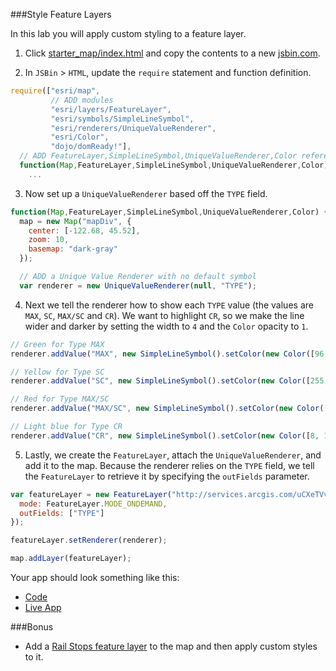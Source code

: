 ###Style Feature Layers

In this lab you will apply custom styling to a feature layer.

1. Click [starter_map/index.html](../starter_map/index.html) and copy the contents to a new [jsbin.com](http://jsbin.com).

2. In `JSBin` > `HTML`, update the `require` statement and function definition.

  ```javascript
  require(["esri/map",
           // ADD modules 
           "esri/layers/FeatureLayer",
           "esri/symbols/SimpleLineSymbol",
           "esri/renderers/UniqueValueRenderer",
           "esri/Color",
           "dojo/domReady!"],
    // ADD FeatureLayer,SimpleLineSymbol,UniqueValueRenderer,Color references
    function(Map,FeatureLayer,SimpleLineSymbol,UniqueValueRenderer,Color) {
      ...
  ```

3. Now set up a `UniqueValueRenderer` based off the `TYPE` field.

  ```javascript
  function(Map,FeatureLayer,SimpleLineSymbol,UniqueValueRenderer,Color) {
    map = new Map("mapDiv", {
      center: [-122.68, 45.52],
      zoom: 10,
      basemap: "dark-gray"
    });

    // ADD a Unique Value Renderer with no default symbol
    var renderer = new UniqueValueRenderer(null, "TYPE");
  ```

4. Next we tell the renderer how to show each `TYPE` value (the values are `MAX`, `SC`, `MAX/SC` and `CR`). We want to highlight `CR`, so we make the line wider and darker by setting the width to `4` and the `Color` opacity to `1`.

  ```javascript
  // Green for Type MAX
  renderer.addValue("MAX", new SimpleLineSymbol().setColor(new Color([96, 219, 34, 0.8])));

  // Yellow for Type SC
  renderer.addValue("SC", new SimpleLineSymbol().setColor(new Color([255, 255, 34, 0.8])));

  // Red for Type MAX/SC
  renderer.addValue("MAX/SC", new SimpleLineSymbol().setColor(new Color([238, 71, 71, 0.8])));

  // Light blue for Type CR
  renderer.addValue("CR", new SimpleLineSymbol().setColor(new Color([8, 197, 249, 1])).setWidth(4));
  ```

5. Lastly, we create the `FeatureLayer`, attach the `UniqueValueRenderer`, and add it to the map. Because the renderer relies on the `TYPE` field, we tell the `FeatureLayer` to retrieve it by specifying the `outFields` parameter.

  ```javascript
  var featureLayer = new FeatureLayer("http://services.arcgis.com/uCXeTVveQzP4IIcx/arcgis/rest/services/PDX_Rail_Lines/FeatureServer/0", {
    mode: FeatureLayer.MODE_ONDEMAND,
    outFields: ["TYPE"]
  });

  featureLayer.setRenderer(renderer);

  map.addLayer(featureLayer);
  ```

Your app should look something like this:
 * [Code](index.html)
 * [Live App](http://esri.github.io/geodev-hackerlabs/develop/jsapi3/style_feature_layer/index.html)

###Bonus
 * Add a [Rail Stops feature layer](http://services.arcgis.com/uCXeTVveQzP4IIcx/ArcGIS/rest/services/PDX_Rail_Stops/FeatureServer/0) to the map and then apply custom styles to it.
